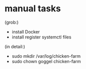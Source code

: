 
# manual tasks

(grob:)

* install Docker
* install register systemctl files

(in detail:)

* sudo mkdir /var/log/chicken-farm
* sudo chown goggel chicken-farm

